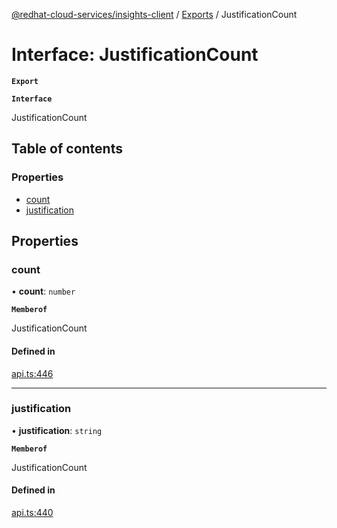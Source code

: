 [@redhat-cloud-services/insights-client](../README.md) / [Exports](../modules.md) / JustificationCount

# Interface: JustificationCount

**`Export`**

**`Interface`**

JustificationCount

## Table of contents

### Properties

- [count](JustificationCount.md#count)
- [justification](JustificationCount.md#justification)

## Properties

### count

• **count**: `number`

**`Memberof`**

JustificationCount

#### Defined in

[api.ts:446](https://github.com/RedHatInsights/javascript-clients/blob/master/packages/insights/api.ts#L446)

___

### justification

• **justification**: `string`

**`Memberof`**

JustificationCount

#### Defined in

[api.ts:440](https://github.com/RedHatInsights/javascript-clients/blob/master/packages/insights/api.ts#L440)

